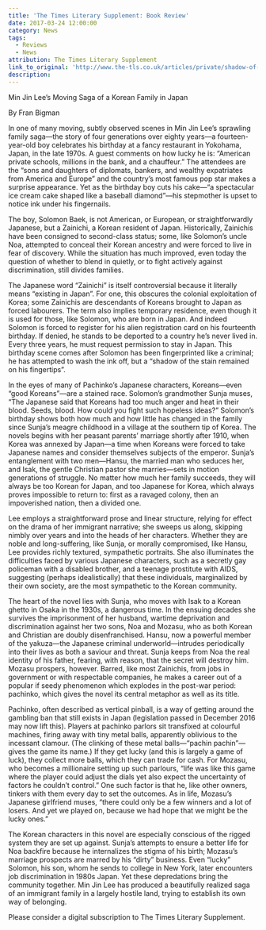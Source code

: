 ```yaml
---
title: 'The Times Literary Supplement: Book Review'
date: 2017-03-24 12:00:00
category: News
tags:
  - Reviews
  - News
attribution: The Times Literary Supplement
link_to_original: 'http://www.the-tls.co.uk/articles/private/shadow-of-the-stain/'
description:
---
```



Min Jin Lee’s Moving Saga of a Korean Family in Japan

By Fran Bigman

In one of many moving, subtly observed scenes in Min Jin Lee’s sprawling family saga—the story of four generations over eighty years—a fourteen-year-old boy celebrates his birthday at a fancy restaurant in Yokohama, Japan, in the late 1970s. A guest comments on how lucky he is: “American private schools, millions in the bank, and a chauffeur.” The attendees are the “sons and daughters of diplomats, bankers, and wealthy expatriates from America and Europe” and the country’s most famous pop star makes a surprise appearance. Yet as the birthday boy cuts his cake—“a spectacular ice cream cake shaped like a baseball diamond”—his stepmother is upset to notice ink under his fingernails.

The boy, Solomon Baek, is not American, or European, or straightforwardly Japanese, but a Zainichi, a Korean resident of Japan. Historically, Zainichis have been consigned to second-class status; some, like Solomon’s uncle Noa, attempted to conceal their Korean ancestry and were forced to live in fear of discovery. While the situation has much improved, even today the question of whether to blend in quietly, or to fight actively against discrimination, still divides families.

The Japanese word “Zainichi” is itself controversial because it literally means “existing in Japan”. For one, this obscures the colonial exploitation of Korea; some Zainichis are descendants of Koreans brought to Japan as forced labourers. The term also implies temporary residence, even though it is used for those, like Solomon, who are born in Japan. And indeed Solomon is forced to register for his alien registration card on his fourteenth birthday. If denied, he stands to be deported to a country he’s never lived in. Every three years, he must request permission to stay in Japan. This birthday scene comes after Solomon has been fingerprinted like a criminal; he has attempted to wash the ink off, but a “shadow of the stain remained on his fingertips”.

In the eyes of many of Pachinko’s Japanese characters, Koreans—even “good Koreans”—are a stained race. Solomon’s grandmother Sunja muses, “The Japanese said that Koreans had too much anger and heat in their blood. Seeds, blood. How could you fight such hopeless ideas?” Solomon’s birthday shows both how much and how little has changed in the family since Sunja’s meagre childhood in a village at the southern tip of Korea. The novels begins with her peasant parents’ marriage shortly after 1910, when Korea was annexed by Japan—a time when Koreans were forced to take Japanese names and consider themselves subjects of the emperor. Sunja’s entanglement with two men—Hansu, the married man who seduces her, and Isak, the gentle Christian pastor she marries—sets in motion generations of struggle. No matter how much her family succeeds, they will always be too Korean for Japan, and too Japanese for Korea, which always proves impossible to return to: first as a ravaged colony, then an impoverished nation, then a divided one.

Lee employs a straightforward prose and linear structure, relying for effect on the drama of her immigrant narrative; she sweeps us along, skipping nimbly over years and into the heads of her characters. Whether they are noble and long-suffering, like Sunja, or morally compromised, like Hansu, Lee provides richly textured, sympathetic portraits. She also illuminates the difficulties faced by various Japanese characters, such as a secretly gay policeman with a disabled brother, and a teenage prostitute with AIDS, suggesting (perhaps idealistically) that these individuals, marginalized by their own society, are the most sympathetic to the Korean community.

The heart of the novel lies with Sunja, who moves with Isak to a Korean ghetto in Osaka in the 1930s, a dangerous time. In the ensuing decades she survives the imprisonment of her husband, wartime deprivation and discrimination against her two sons, Noa and Mozasu, who as both Korean and Christian are doubly disenfranchised. Hansu, now a powerful member of the yakuza—the Japanese criminal underworld—intrudes periodically into their lives as both a saviour and threat. Sunja keeps from Noa the real identity of his father, fearing, with reason, that the secret will destroy him. Mozasu prospers, however. Barred, like most Zainichis, from jobs in government or with respectable companies, he makes a career out of a popular if seedy phenomenon which explodes in the post-war period: pachinko, which gives the novel its central metaphor as well as its title.

Pachinko, often described as vertical pinball, is a way of getting around the gambling ban that still exists in Japan (legislation passed in December 2016 may now lift this). Players at pachinko parlors sit transfixed at colourful machines, firing away with tiny metal balls, apparently oblivious to the incessant clamour. (The clinking of these metal balls—“pachin pachin”—gives the game its name.) If they get lucky (and this is largely a game of luck), they collect more balls, which they can trade for cash. For Mozasu, who becomes a millionaire setting up such parlours, “life was like this game where the player could adjust the dials yet also expect the uncertainty of factors he couldn’t control.” One such factor is that he, like other owners, tinkers with them every day to set the outcomes. As in life, Mozasu’s Japanese girlfriend muses, “there could only be a few winners and a lot of losers. And yet we played on, because we had hope that we might be the lucky ones.”

The Korean characters in this novel are especially conscious of the rigged system they are set up against. Sunja’s attempts to ensure a better life for Noa backfire because he internalizes the stigma of his birth; Mozasu’s marriage prospects are marred by his “dirty” business. Even “lucky” Solomon, his son, whom he sends to college in New York, later encounters job discrimination in 1980s Japan. Yet these depredations bring the community together. Min Jin Lee has produced a beautifully realized saga of an immigrant family in a largely hostile land, trying to establish its own way of belonging.

Please consider a digital subscription to The Times Literary Supplement.